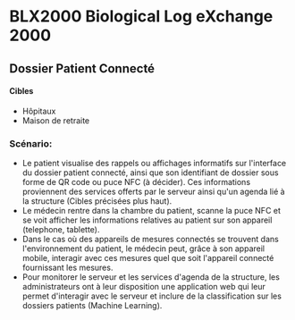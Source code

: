 # BLX2000 Biological Log eXchange 2000

## Dossier Patient Connecté

#### Cibles
- Hôpitaux
- Maison de retraite

### Scénario:
- Le patient visualise des rappels ou affichages informatifs sur l'interface du dossier patient connecté, ainsi que son identifiant de dossier sous forme de QR code ou puce NFC (à décider). Ces informations proviennent des services offerts par le serveur ainsi qu'un agenda lié à la structure (Cibles précisées plus haut).
- Le médecin rentre dans la chambre du patient, scanne la puce NFC et se voit afficher les informations relatives au patient sur son appareil (telephone, tablette).
- Dans le cas où des appareils de mesures connectés se trouvent dans l'environnement du patient, le médecin peut, grâce à son appareil mobile, interagir avec ces mesures quel que soit l'appareil connecté fournissant les mesures.
- Pour monitorer le serveur et les services d'agenda de la structure, les administrateurs ont à leur disposition une application web qui leur permet d'interagir avec le serveur et inclure de la classification sur les dossiers patients (Machine Learning).

